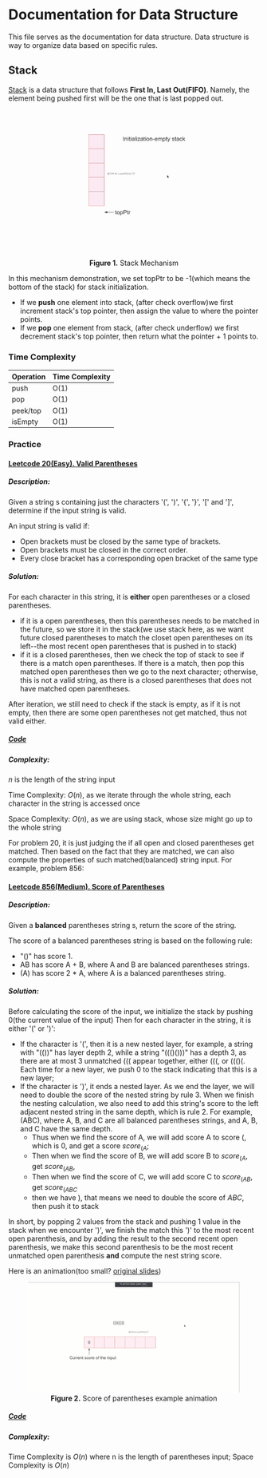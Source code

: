 # Documentation for Data Structure
This file serves as the documentation for data structure.
Data structure is way to organize data based on specific rules.

## Stack

[Stack](/data_structures/stack/Stack.java) is a data structure that follows **First In, Last Out(FIFO)**. Namely, the element being pushed first will be the one that is last popped out. 
<figure style="text-align: center;">
  <img src="../src/main/resources/stack.gif" alt="Description">
  <figcaption>
    <strong>Figure 1.</strong> Stack Mechanism<br>
  </figcaption>
</figure>

In this mechanism demonstration, we set topPtr to be -1(which means the bottom of the stack) for stack initialization.
+ If we **push** one element into stack, (after check overflow)we first increment stack's top pointer, 
then assign the value to where the pointer points. 
+ If we **pop**
one element from stack, (after check underflow) we first decrement stack's top pointer, then return what 
the pointer + 1 points to.

### Time Complexity
| Operation | Time Complexity |
|-----------|-----------------|
| push      | O(1)          |
| pop       | O(1)          |
| peek/top  | O(1)          |
| isEmpty   | O(1)          |

### Practice
#### [Leetcode 20(Easy). Valid Parentheses](https://leetcode.com/problems/valid-parentheses/description/)
##### Description:
Given a string s containing just the characters '(', ')', '{', '}', '[' and ']', determine if the input string is valid.

An input string is valid if:

+ Open brackets must be closed by the same type of brackets.
+ Open brackets must be closed in the correct order.
+ Every close bracket has a corresponding open bracket of the same type

##### Solution:
 For each character in this string, it is **either** open parentheses or a closed parentheses. 
+ if it is a open parentheses, then this parentheses needs to be matched in the future, so we store it in the stack(we use stack here, as we want future closed parentheses to match the closet open parentheses on its left--the most recent open parentheses that is pushed in to stack)
+ if it is a closed parentheses, then we check the top of stack to see if there is a match open parentheses. If there is a match, then pop this matched open parentheses then we go to the next character; otherwise, this is not a valid string, as there is a closed parentheses that does not have matched open parentheses.

After iteration, we still need to check if the stack is empty, as if it is not empty, then there are some open parentheses not get matched, thus not valid either.

##### [Code](/src/main/java/data_structures/stack/ValidParentheses.java)

##### Complexity:
$n$ is the length of the string input

Time Complexity: $O(n)$, as we iterate through the whole string, each character in the string is accessed once

Space Complexity: $O(n)$, as we are using stack, whose size might go up to the whole string


For problem 20, it is just judging the if all open and closed parentheses get matched. Then based on
the fact that they are matched, we can also compute the properties of such matched(balanced) string input. 
For example, problem 856:

#### [Leetcode 856(Medium). Score of Parentheses](https://leetcode.com/problems/score-of-parentheses/description/)
##### Description:
Given a **balanced** parentheses string s, return the score of the string.

The score of a balanced parentheses string is based on the following rule:

+ "()" has score 1.
+ AB has score A + B, where A and B are balanced parentheses strings.
+ (A) has score 2 * A, where A is a balanced parentheses string.

##### Solution: 
Before calculating the score of the input, we initialize the stack by pushing 0(the current value of the input)
Then for each character in the string, it is either '(' or ')':
+ If the character is '(', then it is a new nested layer, for example, a string with "(())" has layer depth 2,
while a string "((()()))" has a depth 3, as there are at most 3 unmatched ((( appear together, 
either (((, or ((()(. Each time for  a new layer, we push 0 to the stack indicating that 
this is a new layer;
+ If the character is ')', it ends a nested layer. As we end the layer, 
we will need to double the score of the nested string by rule 3. When we finish the nesting calculation,
we also need to add this string's score to the left adjacent nested string in the same depth, which is rule 2. 
For example, (ABC), where A, B, and C are all balanced parentheses strings, and A, B, and C have the same depth. 
  + Thus when we find the score of A, we will add score A to score (, which is 0, and get a score $score_{(A}$;
  + Then when we find the score of B, we will add score B to $score_{(A}$, get $score_{(AB}$, 
  + Then when we find the score of C, we will add score C to $score_{(AB}$, get $score_{(ABC}$
  + then we have ), that means we need to double the score of $ABC$, then push it to stack 

In short, by popping 2 values from the stack and pushing 1 value in the stack when we encounter ')', 
we finish the match this ')' to the most recent open parenthesis, and by adding the result to
the second recent open parenthesis, we make this second parenthesis to be the most recent unmatched 
open parenthesis **and** compute the nest string score. 

Here is an animation(too small? [original slides](/src/main/resources/856_score_of_parentheses.pptx))
<figure style="text-align: center;">
  <img src="../src/main/resources/856_score_of_parentheses.gif" alt="Description">
  <figcaption>
    <strong>Figure 2.</strong> Score of parentheses example animation<br>
  </figcaption>
</figure>

##### [Code](/src/main/java/data_structures/stack/ScoreOfParentheses.java)

##### Complexity:
Time Complexity is $O(n)$ where n is the length of parentheses input;
Space Complexity is $O(n)$ 